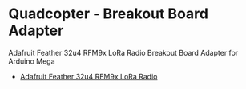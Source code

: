 # Quadcopter - Breakout Board Adapter
Adafruit Feather 32u4 RFM9x LoRa Radio Breakout Board Adapter for Arduino Mega
* [Adafruit Feather 32u4 RFM9x LoRa Radio](https://www.adafruit.com/product/3078)
